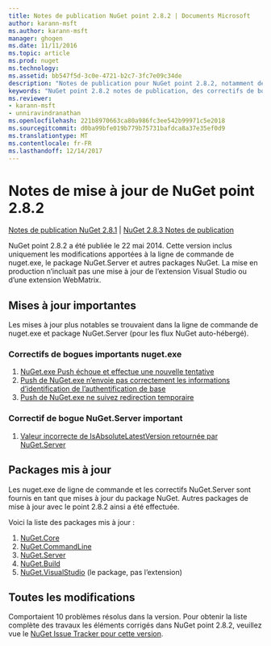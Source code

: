 ```yaml
---
title: Notes de publication NuGet point 2.8.2 | Documents Microsoft
author: karann-msft
ms.author: karann-msft
manager: ghogen
ms.date: 11/11/2016
ms.topic: article
ms.prod: nuget
ms.technology: 
ms.assetid: bb547f5d-3c0e-4721-b2c7-3fc7e09c34de
description: "Notes de publication pour NuGet point 2.8.2, notamment de problèmes connus, des correctifs de bogues, les fonctionnalités ajoutées et dcr."
keywords: "NuGet point 2.8.2 notes de publication, des correctifs de bogues, problèmes connus, ajouté des fonctionnalités, DCR"
ms.reviewer:
- karann-msft
- unniravindranathan
ms.openlocfilehash: 221b8970663ca80a986fc3ee542b99971c5e2018
ms.sourcegitcommit: d0ba99bfe019b779b75731bafdca8a37e35ef0d9
ms.translationtype: MT
ms.contentlocale: fr-FR
ms.lasthandoff: 12/14/2017
---
```

# <a name="nuget-282-release-notes"></a>Notes de mise à jour de NuGet point 2.8.2

[Notes de publication NuGet 2.8.1](../release-notes/nuget-2.8.1.md) | [NuGet 2.8.3 Notes de publication](../release-notes/nuget-2.8.3.md)

NuGet point 2.8.2 a été publiée le 22 mai 2014.  Cette version inclus uniquement les modifications apportées à la ligne de commande de nuget.exe, le package NuGet.Server et autres packages NuGet.  La mise en production n’incluait pas une mise à jour de l’extension Visual Studio ou d’une extension WebMatrix.

## <a name="notable-updates"></a>Mises à jour importantes

Les mises à jour plus notables se trouvaient dans la ligne de commande de nuget.exe et package NuGet.Server (pour les flux NuGet auto-hébergé).

### <a name="important-nugetexe-bug-fixes"></a>Correctifs de bogues importants nuget.exe

1. [NuGet.exe Push échoue et effectue une nouvelle tentative](https://nuget.codeplex.com/workitem/4000)
1. [Push de NuGet.exe n’envoie pas correctement les informations d’identification de l’authentification de base](https://nuget.codeplex.com/workitem/4109)
1. [Push de NuGet.exe ne suivez redirection temporaire](https://nuget.codeplex.com/workitem/4050)

### <a name="important-nugetserver-bug-fix"></a>Correctif de bogue NuGet.Server important

1. [Valeur incorrecte de IsAbsoluteLatestVersion retournée par NuGet.Server](https://nuget.codeplex.com/workitem/4147)

## <a name="packages-updated"></a>Packages mis à jour

Les nuget.exe de ligne de commande et les correctifs NuGet.Server sont fournis en tant que mises à jour du package NuGet.  Autres packages de mise à jour avec le point 2.8.2 ainsi a été effectuée.

Voici la liste des packages mis à jour :

1. [NuGet.Core](https://www.nuget.org/packages/NuGet.Core/)
1. [NuGet.CommandLine](https://www.nuget.org/packages/NuGet.CommandLine/)
1. [NuGet.Server](https://www.nuget.org/packages/NuGet.Server/)
1. [NuGet.Build](https://www.nuget.org/packages/NuGet.Build/)
1. [NuGet.VisualStudio](https://www.nuget.org/packages/NuGet.VisualStudio/) (le package, pas l’extension)

## <a name="all-changes"></a>Toutes les modifications
Comportaient 10 problèmes résolus dans la version. Pour obtenir la liste complète des travaux les éléments corrigés dans NuGet point 2.8.2, veuillez vue le [NuGet Issue Tracker pour cette version](https://nuget.codeplex.com/workitem/list/advanced?keyword=&status=All&type=All&priority=All&release=NuGet%202.8.2&assignedTo=All&component=All&sortField=LastUpdatedDate&sortDirection=Descending&page=0&reasonClosed=All).
